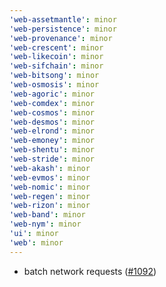 ```yaml
---
'web-assetmantle': minor
'web-persistence': minor
'web-provenance': minor
'web-crescent': minor
'web-likecoin': minor
'web-sifchain': minor
'web-bitsong': minor
'web-osmosis': minor
'web-agoric': minor
'web-comdex': minor
'web-cosmos': minor
'web-desmos': minor
'web-elrond': minor
'web-emoney': minor
'web-shentu': minor
'web-stride': minor
'web-akash': minor
'web-evmos': minor
'web-nomic': minor
'web-regen': minor
'web-rizon': minor
'web-band': minor
'web-nym': minor
'ui': minor
'web': minor
---
```


- batch network requests ([\#1092](https://github.com/forbole/big-dipper-2.0-cosmos/issues/1092))
